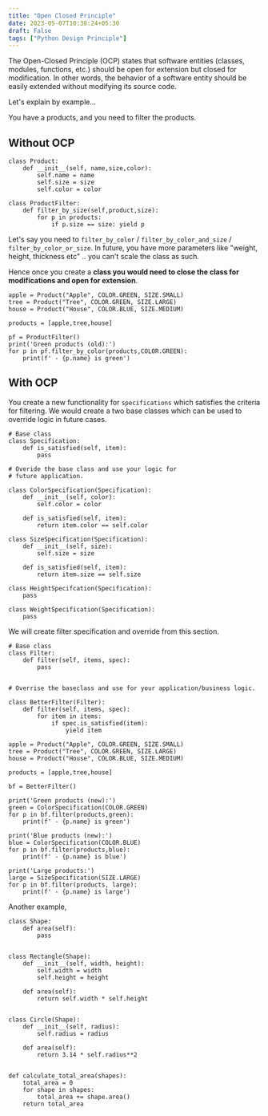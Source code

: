 ```yaml
---
title: "Open Closed Principle"
date: 2023-05-07T10:38:24+05:30
draft: False
tags: ["Python Design Principle"]
---
```


The Open-Closed Principle (OCP) states that software entities (classes, modules, functions, etc.) should be open for extension but closed for modification. In other words, the behavior of a software entity should be easily extended without modifying its source code.

Let's explain by example...

You have a products, and you need to filter the products.

## Without OCP

```
class Product:
    def __init__(self, name,size,color):
        self.name = name 
        self.size = size
        self.color = color
    
class ProductFilter:
    def filter_by_size(self,product,size):
        for p in products:
            if p.size == size: yield p 
```

Let's say you need to `filter_by_color` / `filter_by_color_and_size` / `filter_by_color_or_size`. In future, you have more parameters like "weight, height, thickness etc" .. you can't scale the class as such. 

Hence once you create a **class you would need to close the class for modifications and open for extension**.

```
apple = Product("Apple", COLOR.GREEN, SIZE.SMALL)
tree = Product("Tree", COLOR.GREEN, SIZE.LARGE)
house = Product("House", COLOR.BLUE, SIZE.MEDIUM)

products = [apple,tree,house]

pf = ProductFilter()
print('Green products (old):')
for p in pf.filter_by_color(products,COLOR.GREEN):
    print(f' - {p.name} is green')
```

## With OCP

You create a new functionality for `specifications` which satisfies the criteria for filtering. We would create a two base classes which can be used to override logic in future cases. 

```
# Base class
class Specification:
    def is_satisfied(self, item):
        pass

# Overide the base class and use your logic for 
# future application.

class ColorSpecification(Specification):
    def __init__(self, color):
        self.color = color

    def is_satisfied(self, item):
        return item.color == self.color

class SizeSpecification(Specification):
    def __init__(self, size):
        self.size = size

    def is_satisfied(self, item):
        return item.size == self.size

class HeightSpecifcation(Specification):
    pass 

class WeightSpecification(Specification):
    pass

```

We will create filter specification and override from this section. 

```
# Base class
class Filter:
    def filter(self, items, spec):
        pass


# Overrise the baseclass and use for your application/business logic.

class BetterFilter(Filter):
    def filter(self, items, spec):
        for item in items:
            if spec.is_satisfied(item):
                yield item
```

```
apple = Product("Apple", COLOR.GREEN, SIZE.SMALL)
tree = Product("Tree", COLOR.GREEN, SIZE.LARGE)
house = Product("House", COLOR.BLUE, SIZE.MEDIUM)

products = [apple,tree,house]

bf = BetterFilter()

print('Green products (new):')
green = ColorSpecification(COLOR.GREEN)
for p in bf.filter(products,green):
    print(f' - {p.name} is green')

print('Blue products (new):')
blue = ColorSpecification(COLOR.BLUE)
for p in bf.filter(products,blue):
    print(f' - {p.name} is blue')

print('Large products:')
large = SizeSpecification(SIZE.LARGE)
for p in bf.filter(products, large):
    print(f' - {p.name} is large')
```

Another example, 

```
class Shape:
    def area(self):
        pass


class Rectangle(Shape):
    def __init__(self, width, height):
        self.width = width
        self.height = height
    
    def area(self):
        return self.width * self.height


class Circle(Shape):
    def __init__(self, radius):
        self.radius = radius
    
    def area(self):
        return 3.14 * self.radius**2


def calculate_total_area(shapes):
    total_area = 0
    for shape in shapes:
        total_area += shape.area()
    return total_area
```